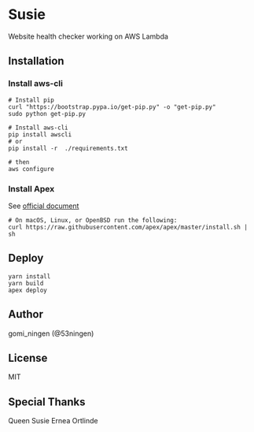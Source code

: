 Susie
==================

Website health checker working on AWS Lambda

## Installation
### Install aws-cli

```
# Install pip
curl "https://bootstrap.pypa.io/get-pip.py" -o "get-pip.py"
sudo python get-pip.py

# Install aws-cli
pip install awscli
# or
pip install -r  ./requirements.txt

# then
aws configure
```

### Install Apex

See [official document](http://apex.run/#installation)

```
# On macOS, Linux, or OpenBSD run the following:
curl https://raw.githubusercontent.com/apex/apex/master/install.sh | sh
```

## Deploy

```
yarn install
yarn build
apex deploy
```

## Author

gomi_ningen (@53ningen)

## License

MIT

## Special Thanks

Queen Susie Ernea Ortlinde
